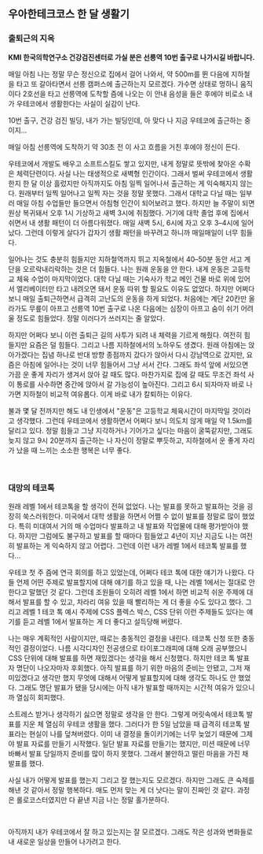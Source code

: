 ## 우아한테크코스 한 달 생활기

### 출퇴근의 지옥

**KMI 한국의학연구소 건강검진센터로 가실 분은 선릉역 10번 출구로 나가시길 바랍니다.**

매일 아침 나는 정말 무슨 정신으로 집에서 걸어 나와서, 약 500m를 뛴 다음에 지하철을 타고 또 갈아타면서 선릉 캠퍼스에 출근하는지 모르겠다. 가수면 상태로 멍하니 움직이다 2호선을 타고 선릉역에 도착할 즘에 나오는 이 안내 음성을 들은 후에야 비로소 내가 우테코에서 생활한다는 사실이 실감이 난다.

10번 출구, 건강 검진 빌딩, 내가 가는 빌딩인데, 아 맞다 나 지금 우테코에 출근하는 중이지…

매일 아침 선릉역에 도착하기 약 30초 전 이 사고 흐름을 거친 후에야 정신이 든다.

우테코에서 개발도 배우고 소프트스킬도 쌓고 있지만, 내게 정말로 뜻밖에 찾아온 수확은 체력단련이다. 사실 나는 태생적으로 새벽형 인간이다. 그래서 벌써 우테코에서 생활한지 한 달 이상 흘렀지만 아직까지도 아침 일찍 일어나서 출근하는 게 익숙해지지 않는다. 원래부터 일찍 일어나고 일찍 자는 것을 정말 못했다. 그래서 대학교 다닐 때는 일부러 매일 아침 수업들만 들으면서 아침형 인간이 되어보려고 했다. 하지만 늘 주말이 되면 원상 복귀돼서 오후 1시 기상하고 새벽 3시에 취침했다. 거기에 대학 졸업 후에 집에서 쉬면서 내 생활 패턴이 더 아름다워졌다. 매일 새벽 5시, 6시에 자고 오후 3–4시에 일어났다. 그런데 이렇게 살다가 갑자기 생활 패턴을 바꾸려고 하니까 매일매일이 너무 힘들다.

일어나는 것도 충분히 힘들지만 지하철역까지 뛰고 지옥철에서 40–50분 동안 서고 계단을 오르락내리락하는 것은 더 힘들다. 나는 원래 운동을 안 한다. 내게 운동은 고등학교 체육 수업이 마지막이었다. 대학 다닐 때는 기숙사가 학교 메인 건물 바로 위에 있어서 엘리베이터만 타고 내려오면 돼서 운동 따위 할 필요도 이유도 없었다. 하지만 어쩌다 보니 매일 출퇴근하면서 급격히 고난도의 운동을 하게 되었다. 처음에는 계단 20칸만 올라가도 무릎이 아프고 선릉역 10번 출구로 나온 다음에는 심장이 아프고 숨이 쉬기 어려울 정도로 힘들었다. 정말 이러다가 쓰러지는 줄 알았다.

하지만 어쩌다 보니 이런 출퇴근 길의 사투가 되려 내 체력을 기르게 해줬다. 여전히 힘들지만 요즘은 덜 힘들다. 그리고 나름 지하철에서의 노하우도 생겼다. 원래 아침에는 앉아가겠다는 집념 하나로 반대 방향 종점까지 갔다가 앉아서 다시 강남역으로 갔지만, 요즘은 아침에 일어나는 것이 너무 힘들어서 그냥 서서 간다. 그래도 좌석 앞에 서있으면 가끔 운 좋게 자리가 생겨서 앉아 갈 때도 많다. 마찬가지로 집에 갈 때도 무조건 좌석 사이 통로를 사수하면 중간에 앉아서 갈 가능성이 높아진다. 그리고 6시 되자마자 바로 나가면 지하철이 비교적 여유롭다. 이게 바로 내가 칼퇴하는 이유다.

불과 몇 달 전까지만 해도 내 인생에서 "운동"은 고등학교 체육시간이 마지막일 것이라고 생각했다. 그런데 우테코에서 생활하면서 어쩌다 보니 의도치 않게 매일 약 1.5km를 달리고 있다. 정말 힘들고 그냥 지각하거나 기어가고 싶다는 마음이 굴뚝같지만, 그래도 늦지 않고 9시 20분까지 출근하는 나 자신이 정말로 뿌듯하고, 지하철에서 운 좋게 자리가 났을 때 느끼는 소소한 행복은 너무 좋다.

<br>

### 대망의 테코톡

원래 레벨 1에서 테코톡을 할 생각이 전혀 없었다. 나는 발표를 못하고 발표하는 것을 굉장히 쑥스러워한다. 미국에서 대학 생활을 하면서 어쩔 수 없이 발표를 정말로 많이 했었다. 특히 미대여서 거의 매 수업마다 발표하고 내 발표와 작업물에 대해 평가받아야 했다. 하지만 그럼에도 불구하고 발표를 할 때마다 힘들었고 4년이 지난 지금도 나는 여전히 발표하는 게 익숙하지 않고 어렵다. 그런데 이런 내가 레벨 1에서 테코톡 발표를 했다…

우테코 첫 주 즘에 연극 회의를 하고 있었는데, 어쩌다 테코 톡에 대한 얘기가 나왔다. 다들 언제 어떤 주제로 발표할지에 대해 얘기를 하고 있을 때, 나는 레벨 1에서는 절대로 안 한다고 말했던 것 같다. 그런데 조원들이 오히려 레벨 1에서 하면 비교적 쉬운 주제에 대해서 발표를 할 수 있고, 차라리 여유 있을 때 빨리하는 게 더 좋을 수도 있다고 했다. 그리고 레벨 1 테코 톡 예시 주제에 CSS 플렉스 박스, CSS 단위 이런 주제들도 있다는 얘기를 듣고 레벨 1에서 발표하는 게 더 좋다고 설득당해 버렸다.

나는 매우 계획적인 사람이지만, 때로는 충동적인 결정을 내린다. 테코톡 신청 또한 충동적인 결정이었다. 나름 시각디자인 전공생으로 타이포그래피에 대해 오래 공부했으니 CSS 단위에 대해 발표를 하면 재밌겠다는 생각을 해서 신청했다. 하지만 테코 톡 발표자 명단이 나오자마자 후회했다. 아직 발표를 하기 위한 마음의 준비는 안됐고, 그저 재미있겠다고 생각만 했지 무엇에 대해서 어떻게 발표할지에 대해 생각도 하나도 안 했었다. 그래도 명단 발표가 됐을 당시에는 아직 내가 발표할 때까지는 시간적 여유가 있으니까 열심히 회피했다.

스트레스 받거나 생각하기 싫으면 정말로 생각을 안 한다. 그렇게 머릿속에서 테코톡 발표를 지운 체 열심히 우테코 생활을 했다. 그러다가 한 5일 남았을 때 급격히 테코톡 발표라는 현실이 나를 덮쳐버렸다. 이미 내 결정을 돌이키기에는 너무 늦었기 때문에 그제야 발표 자료를 만들기 시작했다. 일단 발표 자료를 만들기는 했지만, 미션 때문에 너무 바빠서 발표 당일까지 준비를 많이 하지 못했다. 그래서 불안하고 떨린 마음을 가진 채 발표를 했다.

사실 내가 어떻게 발표를 했는지 그리고 잘 했는지도 모르겠다. 하지만 그래도 큰 숙제를 해낸 것 같아서 정말 행복하다. 매도 먼저 맞는 게 더 낫다는 말이 진짜인 것 같다. 과정은 롤로코스터였지만 다 끝낸 지금 나는 정말 홀가분하다.

<br>

아직까지 내가 우테코에서 잘 하고 있는지는 잘 모르겠다. 그래도 작은 성과와 변화들로 내 새로운 일상을 만들어 나가려고 한다.
